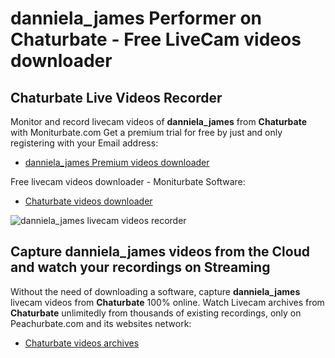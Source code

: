 # danniela_james Performer on Chaturbate - Free LiveCam videos downloader

## Chaturbate Live Videos Recorder

Monitor and record livecam videos of **danniela_james** from **Chaturbate** with Moniturbate.com
Get a premium trial for free by just and only registering with your Email address:
* [danniela_james Premium videos downloader](https://moniturbate.com/request-demo-licence-key.html)

Free livecam videos downloader - Moniturbate Software:
* [Chaturbate videos downloader](https://moniturbate.com/moniturbate-download-software.html)

![danniela_james livecam videos recorder](https://peachurnet.com/templates/moniturbate-software.png)


## Capture danniela_james videos from the Cloud and watch your recordings on Streaming

Without the need of downloading a software, capture **danniela_james** livecam videos from **Chaturbate** 100% online.
Watch Livecam archives from **Chaturbate** unlimitedly from thousands of existing recordings, only on Peachurbate.com and its websites network:
* [Chaturbate videos archives](https://peachurnet.com/)